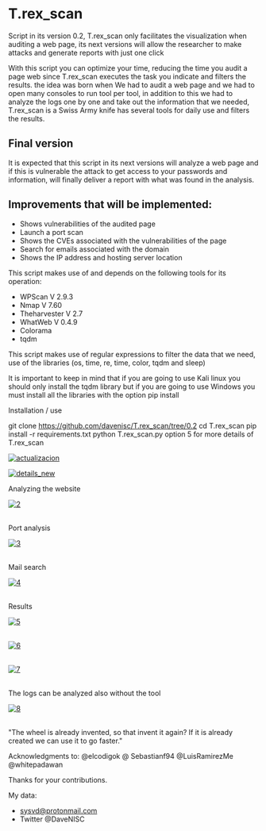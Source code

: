 # T.rex_scan
Script in its version 0.2, T.rex_scan only facilitates the visualization when auditing a web page, its next versions will allow the researcher to make attacks and generate reports with just one click


With this script you can optimize your time, reducing the time you audit a page web since T.rex_scan executes the task you indicate and filters the results. the idea was born when We had to audit a web page and we had to open many consoles to run tool per tool, in addition to this we had to analyze the logs one by one and take out the information that we needed, T.rex_scan is a Swiss Army knife has several tools for daily use and filters the results.

<h2>Final version </h2>

It is expected that this script in its next versions will analyze a web page and if this is vulnerable the attack to get access to your passwords and information, will finally deliver a report with what was found in the analysis.

<h2>Improvements that will be implemented:</h2>
 
* Shows vulnerabilities of the audited page
* Launch a port scan
* Shows the CVEs associated with the vulnerabilities of the page
* Search for emails associated with the domain
* Shows the IP address and hosting server location

This script makes use of and depends on the following tools for its operation:

* WPScan V 2.9.3
* Nmap V 7.60
* Theharvester V 2.7
* WhatWeb V 0.4.9
* Colorama
* tqdm


This script makes use of regular expressions to filter the data that we need, use of the libraries (os, time, re, time, color, tqdm and sleep)

It is important to keep in mind that if you are going to use Kali linux you should only install the tqdm library but if you are going to use Windows you must install all the libraries with the option pip install

Installation / use

git clone https://github.com/davenisc/T.rex_scan/tree/0.2
cd T.rex_scan
pip install -r requirements.txt
python T.rex_scan.py
option 5 for more details of T.rex_scan

<a href="https://ibb.co/eEMVuc"><img src="https://preview.ibb.co/mB1Vuc/actualizacion.png" alt="actualizacion" border="0"></a>

<a href="https://ibb.co/jSLFuc"><img src="https://preview.ibb.co/n2eVSx/details_new.png" alt="details_new" border="0"></a>

Analyzing the website

<a href="https://ibb.co/fTLZtS"><img src="https://preview.ibb.co/ewk0YS/2.png" alt="2" border="0"></a><br /><a target='_blank' href=''></a><br />

Port analysis

<a href="https://ibb.co/j9d9Sn"><img src="https://preview.ibb.co/ejZinn/3.png" alt="3" border="0"></a><br /><a target='_blank' href=''></a><br />

Mail search

<a href="https://ibb.co/fxPYnn"><img src="https://preview.ibb.co/gNH8L7/4.png" alt="4" border="0"></a><br /><a target='_blank' href=''></a><br />

Results

<a href="https://ibb.co/cBPhV7"><img src="https://preview.ibb.co/dhFZcn/5.png" alt="5" border="0"></a><br /><a target='_blank' href=''></a><br />

<a href="https://ibb.co/caUoL7"><img src="https://preview.ibb.co/ghPcDS/6.png" alt="6" border="0"></a><br /><a target='_blank' href=''></a><br />

<a href="https://ibb.co/cvQNV7"><img src="https://preview.ibb.co/g2LBOS/7.png" alt="7" border="0"></a><br /><a target='_blank' href=''></a><br />

The logs can be analyzed also without the tool

<a href="https://ibb.co/cuxQiS"><img src="https://preview.ibb.co/nKxQiS/8.png" alt="8" border="0"></a><br /><a target='_blank' href=''></a><br />


"The wheel is already invented, so that invent it again? If it is already created we can use it to go faster."

Acknowledgments to: @elcodigok @ Sebastianf94 @LuisRamirezMe @whitepadawan

Thanks for your contributions.

My data:

- sysvd@protonmail.com
- Twitter @DaveNISC
